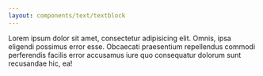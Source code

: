 ```yaml
---
layout: components/text/textblock
---
```


Lorem ipsum dolor sit amet, consectetur adipisicing elit. Omnis, ipsa eligendi possimus error esse. Obcaecati praesentium repellendus commodi perferendis
facilis error accusamus iure quo consequatur dolorum sunt recusandae hic, ea!
